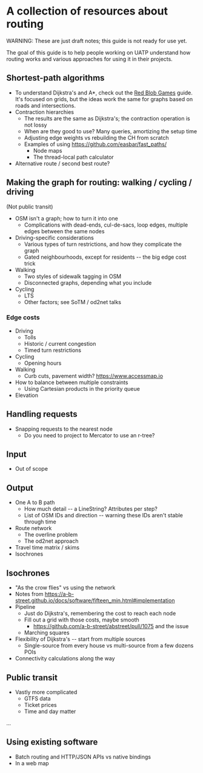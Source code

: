 # A collection of resources about routing

WARNING: These are just draft notes; this guide is not ready for use yet.

The goal of this guide is to help people working on UATP understand how routing works and various approaches for using it in their projects.

## Shortest-path algorithms

- To understand Dijkstra's and A\*, check out the [Red Blob Games](https://www.redblobgames.com/pathfinding/a-star/introduction.html) guide. It's focused on grids, but the ideas work the same for graphs based on roads and intersections.
- Contraction hierarchies
  - The results are the same as Dijkstra's; the contraction operation is not lossy
  - When are they good to use? Many queries, amortizing the setup time
  - Adjusting edge weights vs rebuilding the CH from scratch
  - Examples of using <https://github.com/easbar/fast_paths/>
    - Node maps
    - The thread-local path calculator
- Alternative route / second best route?

## Making the graph for routing: walking / cycling / driving

(Not public transit)

- OSM isn't a graph; how to turn it into one
  - Complications with dead-ends, cul-de-sacs, loop edges, multiple edges between the same nodes
- Driving-specific considerations
  - Various types of turn restrictions, and how they complicate the graph
  - Gated neighbourhoods, except for residents -- the big edge cost trick
- Walking
  - Two styles of sidewalk tagging in OSM
  - Disconnected graphs, depending what you include
- Cycling
  - LTS
  - Other factors; see SoTM / od2net talks

### Edge costs

- Driving
  - Tolls
  - Historic / current congestion
  - Timed turn restrictions
- Cycling
  - Opening hours
- Walking
  - Curb cuts, pavement width? <https://www.accessmap.io>
- How to balance between multiple constraints
  - Using Cartesian products in the priority queue
- Elevation

## Handling requests

- Snapping requests to the nearest node
  - Do you need to project to Mercator to use an r-tree?

## Input

- Out of scope

## Output

- One A to B path
  - How much detail -- a LineString? Attributes per step?
  - List of OSM IDs and direction -- warning these IDs aren't stable through time
- Route network
  - The overline problem
  - The od2net approach
- Travel time matrix / skims
- Isochrones

## Isochrones

- "As the crow flies" vs using the network
- Notes from <https://a-b-street.github.io/docs/software/fifteen_min.html#implementation>
- Pipeline
  - Just do Dijkstra's, remembering the cost to reach each node
  - Fill out a grid with those costs, maybe smooth
    - <https://github.com/a-b-street/abstreet/pull/1075> and the issue
  - Marching squares
- Flexibility of Dijkstra's -- start from multiple sources
  - Single-source from every house vs multi-source from a few dozens POIs
- Connectivity calculations along the way

## Public transit

- Vastly more complicated
  - GTFS data
  - Ticket prices
  - Time and day matter

...


## Using existing software

- Batch routing and HTTP/JSON APIs vs native bindings
- In a web map
